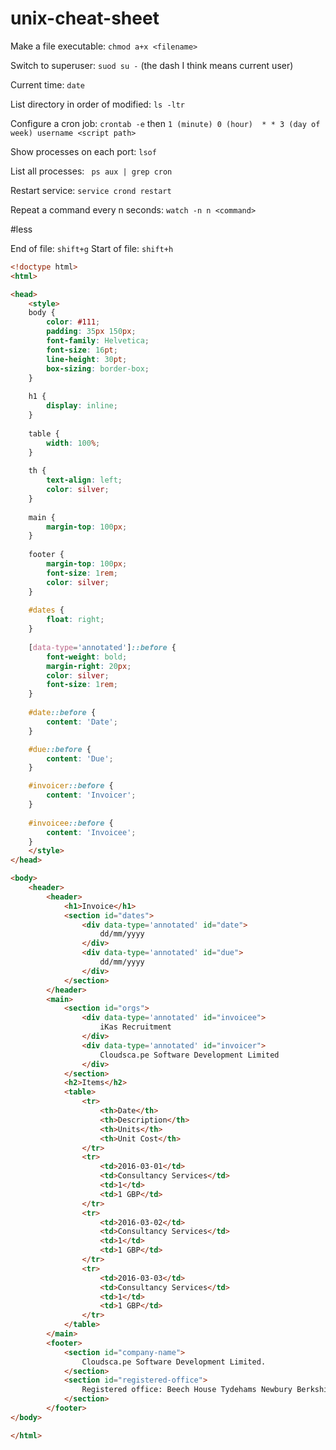 # unix-cheat-sheet

Make a file executable: `chmod a+x <filename>`

Switch to superuser: `suod su -` (the dash I think means current user)

Current time: `date`

List directory in order of modified: `ls -ltr`

Configure a cron job: `crontab -e` then `1 (minute) 0 (hour)  * * 3 (day of week) username <script path>`

Show processes on each port: `lsof`

List all processes: ` ps aux | grep cron`

Restart service: `service crond restart`

Repeat a command every n seconds: `watch -n n <command>`

#less

End of file: `shift+g`
Start of file: `shift+h`

```html
<!doctype html>
<html>

<head>
    <style>
    body {
    	color: #111;
        padding: 35px 150px;
        font-family: Helvetica;
        font-size: 16pt;
        line-height: 30pt;
        box-sizing: border-box;
    }
    
    h1 {
        display: inline;
    }
    
    table {
        width: 100%;
    }
    
    th {
        text-align: left;
        color: silver;
    }
    
    main {
        margin-top: 100px;
    }
    
    footer {
        margin-top: 100px;
        font-size: 1rem;
        color: silver;
    }
    
    #dates {
        float: right;
    }
    
    [data-type='annotated']::before {
        font-weight: bold;
        margin-right: 20px;
        color: silver;
        font-size: 1rem;
    }
    
    #date::before {
        content: 'Date';
    }

    #due::before {
        content: 'Due';
    }

    #invoicer::before {
        content: 'Invoicer';
    }
    
    #invoicee::before {
        content: 'Invoicee';
    }
    </style>
</head>

<body>
    <header>
        <header>
            <h1>Invoice</h1>
            <section id="dates">
                <div data-type='annotated' id="date">
                    dd/mm/yyyy
                </div>
                <div data-type='annotated' id="due">
                    dd/mm/yyyy
                </div>
            </section>
        </header>
        <main>
        	<section id="orgs">
                <div data-type='annotated' id="invoicee">
                    iKas Recruitment
                </div>
                <div data-type='annotated' id="invoicer">
                    Cloudsca.pe Software Development Limited
                </div>
            </section>
            <h2>Items</h2>
            <table>
                <tr>
                    <th>Date</th>
                    <th>Description</th>
                    <th>Units</th>
                    <th>Unit Cost</th>
                </tr>
                <tr>
                    <td>2016-03-01</td>
                    <td>Consultancy Services</td>
                    <td>1</td>
                    <td>1 GBP</td>
                </tr>
                <tr>
                    <td>2016-03-02</td>
                    <td>Consultancy Services</td>
                    <td>1</td>
                    <td>1 GBP</td>
                </tr>
                <tr>
                    <td>2016-03-03</td>
                    <td>Consultancy Services</td>
                    <td>1</td>
                    <td>1 GBP</td>
                </tr>
            </table>
        </main>
        <footer>
            <section id="company-name">
                Cloudsca.pe Software Development Limited.
            </section>
            <section id="registered-office">
                Registered office: Beech House Tydehams Newbury Berkshire, RG14 6JT.
            </section>
        </footer>
</body>

</html>
```
